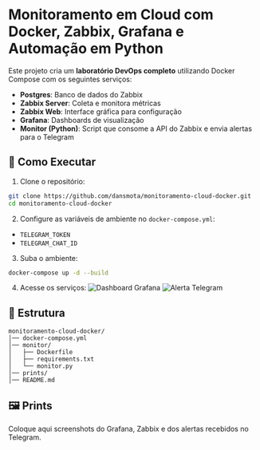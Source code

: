 # Monitoramento em Cloud com Docker, Zabbix, Grafana e Automação em Python

Este projeto cria um **laboratório DevOps completo** utilizando Docker Compose com os seguintes serviços:
- **Postgres**: Banco de dados do Zabbix
- **Zabbix Server**: Coleta e monitora métricas
- **Zabbix Web**: Interface gráfica para configuração
- **Grafana**: Dashboards de visualização
- **Monitor (Python)**: Script que consome a API do Zabbix e envia alertas para o Telegram

## 🚀 Como Executar

1. Clone o repositório:
```bash
git clone https://github.com/dansmota/monitoramento-cloud-docker.git
cd monitoramento-cloud-docker
```

2. Configure as variáveis de ambiente no `docker-compose.yml`:
- `TELEGRAM_TOKEN`
- `TELEGRAM_CHAT_ID`

3. Suba o ambiente:
```bash
docker-compose up -d --build
```

4. Acesse os serviços:
![Dashboard Grafana](prints/dashboard.png)
![Alerta Telegram](prints/alerta.png)


## 📂 Estrutura
```
monitoramento-cloud-docker/
│── docker-compose.yml
│── monitor/
│   ├── Dockerfile
│   ├── requirements.txt
│   └── monitor.py
│── prints/
│── README.md
```

## 🖼 Prints
Coloque aqui screenshots do Grafana, Zabbix e dos alertas recebidos no Telegram.
